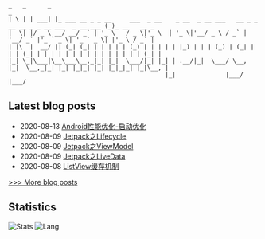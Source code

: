 
    _   _      _                                                                                      _
    | \ | | ___| |_ ___ __ _ _ __     ___  _ __    _ __  _ __ ___   __ _ _ __ __ _ _ __ ___  _ __ ___ (_)_ __   __ _
    |  \| |/ _ \ __/ __/ _` | '_ \   / _ \|'_ \  | '_ \|'__/ _ \ / _` | '__/ _` |'_ ` _ \| '_ ` _ \| |'_ \ / _` |
    | |\  |  __/ || (_| (_| | | | | | (_) | | | | | |_) | | | (_) | (_| | | | (_| | | | | | | | | | | | | | | | (_| |
    |_| \_|\___|\__\___\__,_|_| |_|  \___/|_| |_| | .__/|_|  \___/ \__, |_|  \__,_|_| |_| |_|_| |_| |_|_|_| |_|\__, |
                                                |_|              |___/                                       |___/

## Latest blog posts
- 2020-08-13 [Android性能优化-启动优化](http://blog.xusheng.online/2020/08/13/Android%E6%80%A7%E8%83%BD%E4%BC%98%E5%8C%96-%E5%90%AF%E5%8A%A8%E4%BC%98%E5%8C%96/)
- 2020-08-09 [Jetpack之Lifecycle](http://blog.xusheng.online/2020/08/09/Jetpack%E4%B9%8BLifecycle/)
- 2020-08-09 [Jetpack之ViewModel](http://blog.xusheng.online/2020/08/09/Jetpack%E4%B9%8BViewModel/)
- 2020-08-09 [Jetpack之LiveData](http://blog.xusheng.online/2020/08/09/Jetpack%E4%B9%8BLiveData/)
- 2020-08-08 [ListView缓存机制](http://blog.xusheng.online/2020/08/08/ListView%E7%BC%93%E5%AD%98%E6%9C%BA%E5%88%B6/)

[>>> More blog posts](http://blog.xusheng.online/archives/)

## Statistics
![Stats](https://github-readme-stats.vercel.app/api?username=xshengcn)
![Lang](https://github-readme-stats.vercel.app/api/top-langs/?username=xshengcn&hide=ipynb,html&layout=compact)

